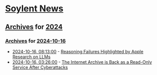 # [Soylent News](../../../README.md)

## [Archives](../../index.md) for [2024](../index.md)

### [Archives](../../index.md) for [2024-10-16](index.md)

* [2024-10-16, 08:13:00](https://soylentnews.org/article.pl?sid=24/10/14/2054218&from=rss) - [Reasoning Failures Highlighted by Apple Research on LLMs](https://soylentnews.org/article.pl?sid=24/10/14/2054218&from=rss)
* [2024-10-16, 03:26:00](https://soylentnews.org/article.pl?sid=24/10/14/2051213&from=rss) - [The Internet Archive is Back as a Read-Only Service After Cyberattacks](https://soylentnews.org/article.pl?sid=24/10/14/2051213&from=rss)
